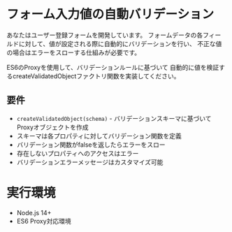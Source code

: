 # フォーム入力値の自動バリデーション

あなたはユーザー登録フォームを開発しています。
フォームデータの各フィールドに対して、値が設定される際に自動的にバリデーションを行い、
不正な値の場合はエラーをスローする仕組みが必要です。

ES6のProxyを使用して、バリデーションルールに基づいて
自動的に値を検証するcreateValidatedObjectファクトリ関数を実装してください。

## 要件
- `createValidatedObject(schema)` - バリデーションスキーマに基づいてProxyオブジェクトを作成
- スキーマは各プロパティに対してバリデーション関数を定義
- バリデーション関数がfalseを返したらエラーをスロー
- 存在しないプロパティへのアクセスはエラー
- バリデーションエラーメッセージはカスタマイズ可能

# 実行環境
- Node.js 14+
- ES6 Proxy対応環境